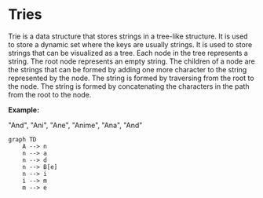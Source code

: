 # Tries

Trie is a data structure that stores strings in a tree-like structure. It is used to store a dynamic set where the keys are usually strings. It is used to store strings that can be visualized as a tree. Each node in the tree represents a string. The root node represents an empty string. The children of a node are the strings that can be formed by adding one more character to the string represented by the node. The string is formed by traversing from the root to the node. The string is formed by concatenating the characters in the path from the root to the node.

**Example:**

"And", "Ani", "Ane", "Anime", "Ana", "And"

```mermaid
graph TD
    A --> n
    n --> a
    n --> d
    n --> B[e]
    n --> i
    i --> m
    m --> e
```